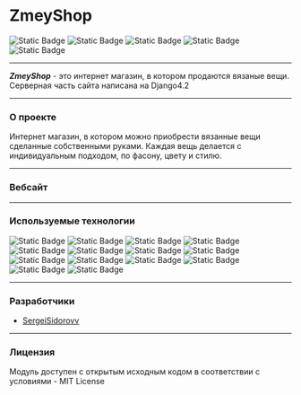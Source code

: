 # ZmeyShop
![Static Badge](https://img.shields.io/badge/python-3.10-geen)
![Static Badge](https://img.shields.io/badge/pip-24.0-geen)
![Static Badge](https://img.shields.io/badge/license-MIT-geen)
![Static Badge](https://img.shields.io/badge/version-1.0-geen)
![Static Badge](https://img.shields.io/badge/coverage-97%-geen)
___

***ZmeyShop*** - это интернет магазин, в котором продаются вязаные вещи. Серверная часть сайта написана на Django4.2
___
### **О проекте**
Интернет магазин, в котором можно приобрести вязанные вещи сделанные собственными руками.
Каждая вещь делается с индивидуальным подходом, по фасону, цвету и стилю. 
___
### **Вебсайт**

___
### **Используемые технологии**
![Static Badge](https://img.shields.io/badge/python-3.10-blue)
![Static Badge](https://img.shields.io/badge/python_dotenv-1.0-blue)
![Static Badge](https://img.shields.io/badge/django-4.2-blue)
![Static Badge](https://img.shields.io/badge/django_debug_toolbar-4.2-blue)
![Static Badge](https://img.shields.io/badge/django_simple_captcha-0.6-blue)
![Static Badge](https://img.shields.io/badge/postgresql-15-blue)
![Static Badge](https://img.shields.io/badge/psycopg-3.1.18-blue)
![Static Badge](https://img.shields.io/badge/sqlparse-0.4.4-blue)
![Static Badge](https://img.shields.io/badge/docker-25.0-blue)
![Static Badge](https://img.shields.io/badge/Pillow-10.1-blue)
![Static Badge](https://img.shields.io/badge/coverage-7.4-blue)
![Static Badge](https://img.shields.io/badge/tests-unittest-blue)
![Static Badge](https://img.shields.io/badge/linting-pylint-blue)
![Static Badge](https://img.shields.io/badge/logs-logging-blue)

____
### **Разработчики**
- [SergeiSidorovv](https://github.com/SergeiSidorovv)
___
### **Лицензия**
Модуль доступен с открытым исходным кодом в соответствии с условиями - MIT License
